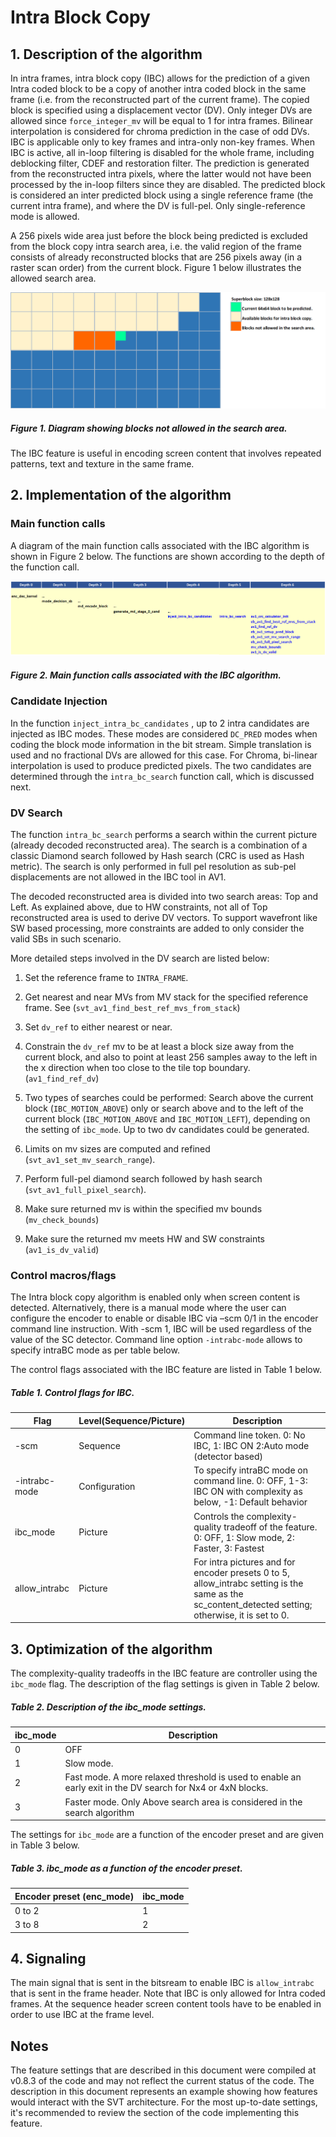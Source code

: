 # Intra Block Copy

## 1.  Description of the algorithm

In intra frames, intra block copy (IBC) allows for the prediction of a
given Intra coded block to be a copy of another intra coded block in the
same frame (i.e. from the reconstructed part of the current frame). The
copied block is specified using a displacement vector (DV). Only integer
DVs are allowed since ```force_integer_mv``` will be equal to 1 for intra
frames. Bilinear interpolation is considered for chroma prediction in
the case of odd DVs. IBC is applicable only to key frames and intra-only
non-key frames. When IBC is active, all in-loop filtering is disabled
for the whole frame, including deblocking filter, CDEF and restoration
filter. The prediction is generated from the reconstructed intra pixels,
where the latter would not have been processed by the in-loop filters
since they are disabled. The predicted block is considered an inter
predicted block using a single reference frame (the current intra
frame), and where the DV is full-pel. Only single-reference mode is
allowed.

A 256 pixels wide area just before the block being predicted is excluded
from the block copy intra search area, i.e. the valid region of the
frame consists of already reconstructed blocks that are 256 pixels away
(in a raster scan order) from the current block. Figure 1 below
illustrates the allowed search area.

![intra_block_copy_fig1](./img/intra_block_copy_fig1.png)

##### Figure 1. Diagram showing blocks not allowed in the search area.

The IBC feature is useful in encoding screen content that involves
repeated patterns, text and texture in the same frame.

## 2.  Implementation of the algorithm

### Main function calls

A diagram of the main function calls associated with the IBC algorithm
is shown in Figure 2 below. The functions are shown according to the
depth of the function call.

![intra_block_copy_fig2](./img/intra_block_copy_fig2.png)

##### Figure 2. Main function calls associated with the IBC algorithm.

### Candidate Injection

In the function ```inject_intra_bc_candidates``` , up to 2 intra candidates
are injected as IBC modes. These modes are considered ```DC_PRED``` modes
when coding the block mode information in the bit stream. Simple
translation is used and no fractional DVs are allowed for this case. For
Chroma, bi-linear interpolation is used to produce predicted pixels. The
two candidates are determined through the ```intra_bc_search``` function
call, which is discussed next.

### DV Search

The function ```intra_bc_search``` performs a search within the current
picture (already decoded reconstructed area). The search is a
combination of a classic Diamond search followed by Hash search (CRC is
used as Hash metric). The search is only performed in full pel
resolution as sub-pel displacements are not allowed in the IBC tool in
AV1.

The decoded reconstructed area is divided into two search areas: Top and
Left. As explained above, due to HW constraints, not all of Top
reconstructed area is used to derive DV vectors. To support wavefront
like SW based processing, more constraints are added to only consider
the valid SBs in such scenario.

More detailed steps involved in the DV search are listed below:

1.  Set the reference frame to ```INTRA_FRAME```.

2.  Get nearest and near MVs from MV stack for the specified reference
    frame. See (```svt_av1_find_best_ref_mvs_from_stack```)

3.  Set ```dv_ref``` to either nearest or near.

4.  Constrain the ```dv_ref``` mv to be at least a block size away from the
    current block, and also to point at least 256 samples away to the
    left in the x direction when too close to the tile top boundary.
    (```av1_find_ref_dv```)

5.  Two types of searches could be performed: Search above the current
    block (```IBC_MOTION_ABOVE```) only or search above and to the left of
    the current block (```IBC_MOTION_ABOVE``` and ```IBC_MOTION_LEFT```),
    depending on the setting of ```ibc_mode```. Up to two dv candidates could
    be generated.

6.  Limits on mv sizes are computed and refined
    (```svt_av1_set_mv_search_range```).

7.  Perform full-pel diamond search followed by hash search
    (```svt_av1_full_pixel_search```).

8.  Make sure returned mv is within the specified mv bounds
    (```mv_check_bounds```)

9.  Make sure the returned mv meets HW and SW constraints
    (```av1_is_dv_valid```)

### Control macros/flags

The Intra block copy algorithm is enabled only when screen content is
detected. Alternatively, there is a manual mode where the user can
configure the encoder to enable or disable IBC via –scm 0/1 in the
encoder command line instruction. With -scm 1, IBC will be used
regardless of the value of the SC detector. Command line option `-intrabc-mode` allows to specify intraBC mode as per table below.

The control flags associated with the IBC feature are listed in Table 1
below.

##### Table 1. Control flags for IBC.

|**Flag**|**Level(Sequence/Picture)**|**Description**|
|--- |--- |--- |
|-scm|Sequence|Command line token. 0: No IBC, 1: IBC ON 2:Auto mode (detector based)|
|-intrabc-mode|Configuration|To specify intraBC mode on command line. 0: OFF, 1-3: IBC ON with complexity as below, -1: Default behavior|
|ibc_mode|Picture|Controls the complexity-quality tradeoff of the feature. 0: OFF, 1: Slow mode, 2: Faster, 3: Fastest|
|allow_intrabc|Picture|For intra pictures and for encoder presets 0 to 5, allow_intrabc setting is the same as the sc_content_detected setting; otherwise, it is set to 0.|

## 3.  Optimization of the algorithm

The complexity-quality tradeoffs in the IBC feature are controller
using the ```ibc_mode``` flag. The description of the flag settings is given
in Table 2 below.

##### Table 2. Description of the ibc\_mode settings.

| **ibc\_mode** | **Description**                                                                                                 |
| ------------- | --------------------------------------------------------------------------------------------------------------- |
| 0             | OFF                                                                                                  |
| 1             | Slow mode.                                                                                                  |
| 2             | Fast mode. A more relaxed threshold is used to enable an early exit in the DV search for Nx4 or 4xN blocks. |
| 3             | Faster mode. Only Above search area is considered in the search algorithm                                   |

The settings for ```ibc_mode``` are a function of the encoder preset and
are given in Table 3 below.

##### Table 3. ibc\_mode as a function of the encoder preset.

| **Encoder preset (enc\_mode)** | **ibc\_mode** |
| ------------------------------ | ------------- |
| 0 to 2                         | 1        |
| 3 to 8                         | 2        |

## 4.  Signaling

The main signal that is sent in the bitsream to enable IBC is
```allow_intrabc``` that is sent in the frame header. Note that IBC is only
allowed for Intra coded frames. At the sequence header screen content
tools have to be enabled in order to use IBC at the frame level.

## Notes

The feature settings that are described in this document were compiled at v0.8.3 of the code and may not reflect the current status of the code. The description in this document represents an example showing  how features would interact with the SVT architecture. For the most up-to-date settings, it's recommended to review the section of the code implementing this feature.
